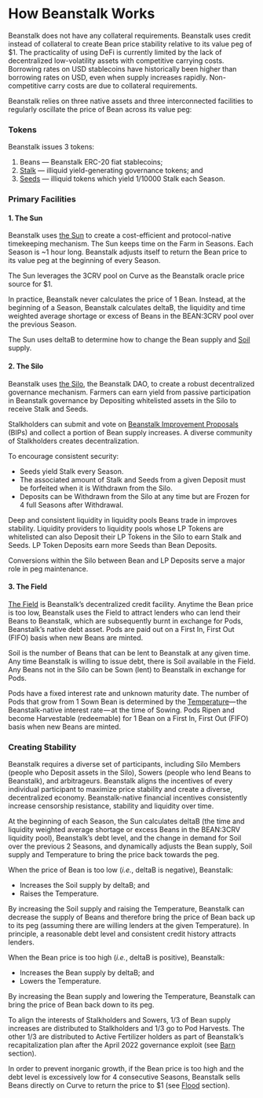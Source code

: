 # How Beanstalk Works

Beanstalk does not have any collateral requirements. Beanstalk uses credit instead of collateral to create Bean price stability relative to its value peg of $1. The practicality of using DeFi is currently limited by the lack of decentralized low-volatility assets with competitive carrying costs. Borrowing rates on USD stablecoins have historically been higher than borrowing rates on USD, even when supply increases rapidly. Non-competitive carry costs are due to collateral requirements.

Beanstalk relies on three native assets and three interconnected facilities to regularly oscillate the price of Bean across its value peg:

### **Tokens**

Beanstalk issues 3 tokens:

1. Beans — Beanstalk ERC-20 fiat stablecoins;
2. [Stalk](../farm/silo.md#the-stalk-system) — illiquid yield-generating governance tokens; and
3. [Seeds](../farm/silo.md#the-stalk-system) — illiquid tokens which yield 1/10000 Stalk each Season.

### **Primary Facilities**

#### **1. The Sun**

Beanstalk uses [the Sun](../farm/sun.md) to create a cost-efficient and protocol-native timekeeping mechanism. The Sun keeps time on the Farm in Seasons. Each Season is \~1 hour long. Beanstalk adjusts itself to return the Bean price to its value peg at the beginning of every Season.

The Sun leverages the 3CRV pool on Curve as the Beanstalk oracle price source for $1.

In practice, Beanstalk never calculates the price of 1 Bean. Instead, at the beginning of a Season, Beanstalk calculates deltaB, the liquidity and time weighted average shortage or excess of Beans in the BEAN:3CRV pool over the previous Season.

The Sun uses deltaB to determine how to change the Bean supply and [Soil](../farm/field.md#soil) supply.

#### **2. The Silo**

Beanstalk uses [the Silo](../farm/silo.md), the Beanstalk DAO, to create a robust decentralized governance mechanism. Farmers can earn yield from passive participation in Beanstalk governance by Depositing whitelisted assets in the Silo to receive Stalk and Seeds.

Stalkholders can submit and vote on [Beanstalk Improvement Proposals](broken-reference) (BIPs) and collect a portion of Bean supply increases. A diverse community of Stalkholders creates decentralization.

To encourage consistent security:

* Seeds yield Stalk every Season.
* The associated amount of Stalk and Seeds from a given Deposit must be forfeited when it is Withdrawn from the Silo.
* Deposits can be Withdrawn from the Silo at any time but are Frozen for 4 full Seasons after Withdrawal.

Deep and consistent liquidity in liquidity pools Beans trade in improves stability. Liquidity providers to liquidity pools whose LP Tokens are whitelisted can also Deposit their LP Tokens in the Silo to earn Stalk and Seeds. LP Token Deposits earn more Seeds than Bean Deposits.

Conversions within the Silo between Bean and LP Deposits serve a major role in peg maintenance.

#### **3. The Field**

[The Field](../farm/field.md) is Beanstalk’s decentralized credit facility. Anytime the Bean price is too low, Beanstalk uses the Field to attract lenders who can lend their Beans to Beanstalk, which are subsequently burnt in exchange for Pods, Beanstalk’s native debt asset. Pods are paid out on a First In, First Out (FIFO) basis when new Beans are minted.

Soil is the number of Beans that can be lent to Beanstalk at any given time. Any time Beanstalk is willing to issue debt, there is Soil available in the Field. Any Beans not in the Silo can be Sown (lent) to Beanstalk in exchange for Pods.

Pods have a fixed interest rate and unknown maturity date. The number of Pods that grow from 1 Sown Bean is determined by the [Temperature](../peg-maintenance/temperature.md)— the Beanstalk-native interest rate — at the time of Sowing. Pods Ripen and become Harvestable (redeemable) for 1 Bean on a First In, First Out (FIFO) basis when new Beans are minted.

### **Creating Stability**

Beanstalk requires a diverse set of participants, including Silo Members (people who Deposit assets in the Silo), Sowers (people who lend Beans to Beanstalk), and arbitrageurs. Beanstalk aligns the incentives of every individual participant to maximize price stability and create a diverse, decentralized economy. Beanstalk-native financial incentives consistently increase censorship resistance, stability and liquidity over time.

At the beginning of each Season, the Sun calculates deltaB (the time and liquidity weighted average shortage or excess Beans in the BEAN:3CRV liquidity pool), Beanstalk’s debt level, and the change in demand for Soil over the previous 2 Seasons, and dynamically adjusts the Bean supply, Soil supply and Temperature to bring the price back towards the peg.

When the price of Bean is too low (_i.e._, deltaB is negative), Beanstalk:

* Increases the Soil supply by deltaB; and
* Raises the Temperature.

By increasing the Soil supply and raising the Temperature, Beanstalk can decrease the supply of Beans and therefore bring the price of Bean back up to its peg (assuming there are willing lenders at the given Temperature). In principle, a reasonable debt level and consistent credit history attracts lenders.

When the Bean price is too high (_i.e._, deltaB is positive), Beanstalk:

* Increases the Bean supply by deltaB; and
* Lowers the Temperature.

By increasing the Bean supply and lowering the Temperature, Beanstalk can bring the price of Bean back down to its peg.

To align the interests of Stalkholders and Sowers, 1/3 of Bean supply increases are distributed to Stalkholders and 1/3 go to Pod Harvests. The other 1/3 are distributed to Active Fertilizer holders as part of Beanstalk’s recapitalization plan after the April 2022 governance exploit (see [Barn](../farm/barn.md) section).

In order to prevent inorganic growth, if the Bean price is too high and the debt level is excessively low for 4 consecutive Seasons, Beanstalk sells Beans directly on Curve to return the price to $1 (see [Flood](../peg-maintenance/flood.md) section).
